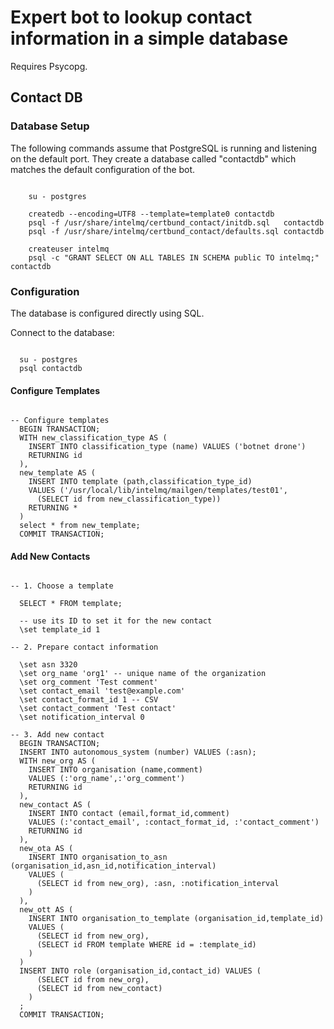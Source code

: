 # Expert bot to lookup contact information in a simple database

Requires Psycopg.

## Contact DB

### Database Setup

The following commands assume that PostgreSQL is running and listening on the
default port. They create a database called "contactdb" which matches the
default configuration of the bot.


```

    su - postgres

    createdb --encoding=UTF8 --template=template0 contactdb
    psql -f /usr/share/intelmq/certbund_contact/initdb.sql   contactdb
    psql -f /usr/share/intelmq/certbund_contact/defaults.sql contactdb

    createuser intelmq
    psql -c "GRANT SELECT ON ALL TABLES IN SCHEMA public TO intelmq;" contactdb

```

### Configuration

The database is configured directly using SQL.

Connect to the database:

```

  su - postgres
  psql contactdb

```

#### Configure Templates

```

-- Configure templates
  BEGIN TRANSACTION;
  WITH new_classification_type AS (
    INSERT INTO classification_type (name) VALUES ('botnet drone')
    RETURNING id
  ),
  new_template AS (
    INSERT INTO template (path,classification_type_id)
    VALUES ('/usr/local/lib/intelmq/mailgen/templates/test01',
      (SELECT id from new_classification_type))
    RETURNING *
  )
  select * from new_template;
  COMMIT TRANSACTION;

```

#### Add New Contacts

```pgsql

-- 1. Choose a template

  SELECT * FROM template;

  -- use its ID to set it for the new contact
  \set template_id 1

-- 2. Prepare contact information

  \set asn 3320
  \set org_name 'org1' -- unique name of the organization
  \set org_comment 'Test comment'
  \set contact_email 'test@example.com'
  \set contact_format_id 1 -- CSV
  \set contact_comment 'Test contact'
  \set notification_interval 0

-- 3. Add new contact
  BEGIN TRANSACTION;
  INSERT INTO autonomous_system (number) VALUES (:asn);
  WITH new_org AS (
    INSERT INTO organisation (name,comment)
    VALUES (:'org_name',:'org_comment')
    RETURNING id
  ),
  new_contact AS (
    INSERT INTO contact (email,format_id,comment)
    VALUES (:'contact_email', :contact_format_id, :'contact_comment')
    RETURNING id
  ),
  new_ota AS (
    INSERT INTO organisation_to_asn (organisation_id,asn_id,notification_interval)
    VALUES (
      (SELECT id from new_org), :asn, :notification_interval
    )
  ),
  new_ott AS (
    INSERT INTO organisation_to_template (organisation_id,template_id)
    VALUES (
      (SELECT id from new_org),
      (SELECT id FROM template WHERE id = :template_id)
    )
  )
  INSERT INTO role (organisation_id,contact_id) VALUES (
      (SELECT id from new_org),
      (SELECT id from new_contact)
    )
  ;
  COMMIT TRANSACTION;

```

